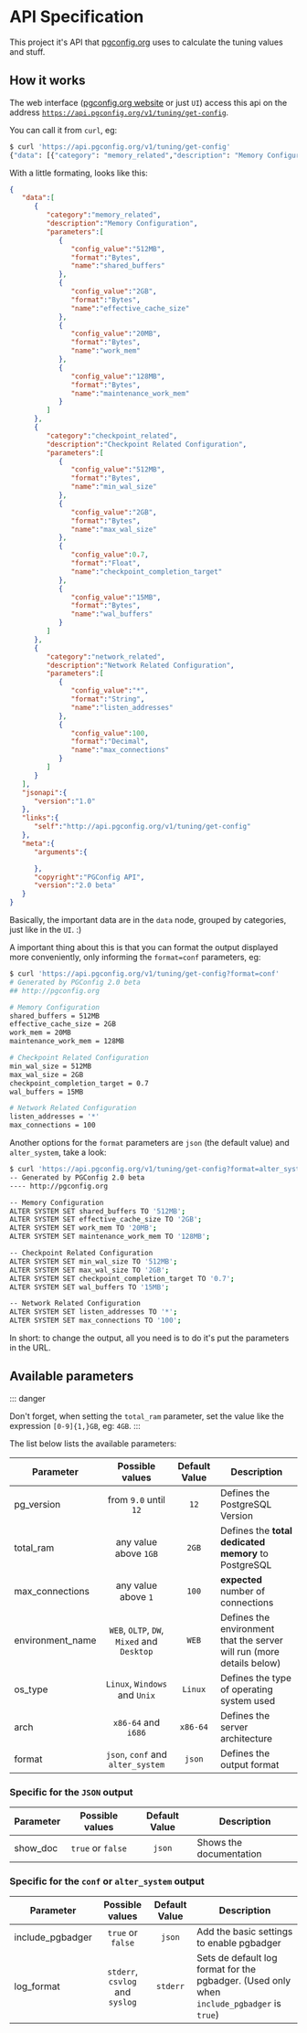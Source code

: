 # API Specification

This project it's API that [pgconfig.org](http://pgconfig.org) uses to calculate the tuning values and stuff.

## How it works

The web interface ([pgconfig.org website](http://pgconfig.org) or just `UI`) access this api on the address [`https://api.pgconfig.org/v1/tuning/get-config`](https://api.pgconfig.org/v1/tuning/get-config).

You can call it from `curl`, eg:

```bash
$ curl 'https://api.pgconfig.org/v1/tuning/get-config'
{"data": [{"category": "memory_related","description": "Memory Configuration","parameters": [{"config_value": "512MB","format": "Bytes","name": "shared_buffers"},{"config_value": "2GB","format": "Bytes","name": "effective_cache_size"},{"config_value": "20MB","format": "Bytes","name": "work_mem"},{"config_value": "128MB","format": "Bytes","name": "maintenance_work_mem"}]},{"category": "checkpoint_related","description": "Checkpoint Related Configuration","parameters": [{"config_value": "512MB","format": "Bytes","name": "min_wal_size"},{"config_value": "2GB","format": "Bytes","name": "max_wal_size"},{"config_value": 0.7,"format": "Float","name": "checkpoint_completion_target"},{"config_value": "15MB","format": "Bytes","name": "wal_buffers"}]},{"category": "network_related","description": "Network Related Configuration","parameters": [{"config_value": "*","format": "String","name": "listen_addresses"},{"config_value": 100,"format": "Decimal","name": "max_connections"}]}],"jsonapi": {"version": "1.0"},"links": {"self": "http://api.pgconfig.org/v1/tuning/get-config"},"meta": {"arguments": {},"copyright": "PGConfig API","version": "2.0 beta"}}
```

With a little formating, looks like this:

```json
{  
   "data":[  
      {  
         "category":"memory_related",
         "description":"Memory Configuration",
         "parameters":[  
            {  
               "config_value":"512MB",
               "format":"Bytes",
               "name":"shared_buffers"
            },
            {  
               "config_value":"2GB",
               "format":"Bytes",
               "name":"effective_cache_size"
            },
            {  
               "config_value":"20MB",
               "format":"Bytes",
               "name":"work_mem"
            },
            {  
               "config_value":"128MB",
               "format":"Bytes",
               "name":"maintenance_work_mem"
            }
         ]
      },
      {  
         "category":"checkpoint_related",
         "description":"Checkpoint Related Configuration",
         "parameters":[  
            {  
               "config_value":"512MB",
               "format":"Bytes",
               "name":"min_wal_size"
            },
            {  
               "config_value":"2GB",
               "format":"Bytes",
               "name":"max_wal_size"
            },
            {  
               "config_value":0.7,
               "format":"Float",
               "name":"checkpoint_completion_target"
            },
            {  
               "config_value":"15MB",
               "format":"Bytes",
               "name":"wal_buffers"
            }
         ]
      },
      {  
         "category":"network_related",
         "description":"Network Related Configuration",
         "parameters":[  
            {  
               "config_value":"*",
               "format":"String",
               "name":"listen_addresses"
            },
            {  
               "config_value":100,
               "format":"Decimal",
               "name":"max_connections"
            }
         ]
      }
   ],
   "jsonapi":{  
      "version":"1.0"
   },
   "links":{  
      "self":"http://api.pgconfig.org/v1/tuning/get-config"
   },
   "meta":{  
      "arguments":{  

      },
      "copyright":"PGConfig API",
      "version":"2.0 beta"
   }
}
```

Basically, the important data are in the `data` node, grouped by categories, just like in the `UI`. :)

A important thing about this is that you can format the output displayed more conveniently, only informing the `format=conf` parameters, eg:

```bash
$ curl 'https://api.pgconfig.org/v1/tuning/get-config?format=conf'
# Generated by PGConfig 2.0 beta
## http://pgconfig.org

# Memory Configuration
shared_buffers = 512MB
effective_cache_size = 2GB
work_mem = 20MB
maintenance_work_mem = 128MB

# Checkpoint Related Configuration
min_wal_size = 512MB
max_wal_size = 2GB
checkpoint_completion_target = 0.7
wal_buffers = 15MB

# Network Related Configuration
listen_addresses = '*'
max_connections = 100
```

Another options for the `format` parameters are `json` (the default value) and `alter_system`, take a look:

```bash
$ curl 'https://api.pgconfig.org/v1/tuning/get-config?format=alter_system'
-- Generated by PGConfig 2.0 beta
---- http://pgconfig.org

-- Memory Configuration
ALTER SYSTEM SET shared_buffers TO '512MB';
ALTER SYSTEM SET effective_cache_size TO '2GB';
ALTER SYSTEM SET work_mem TO '20MB';
ALTER SYSTEM SET maintenance_work_mem TO '128MB';

-- Checkpoint Related Configuration
ALTER SYSTEM SET min_wal_size TO '512MB';
ALTER SYSTEM SET max_wal_size TO '2GB';
ALTER SYSTEM SET checkpoint_completion_target TO '0.7';
ALTER SYSTEM SET wal_buffers TO '15MB';

-- Network Related Configuration
ALTER SYSTEM SET listen_addresses TO '*';
ALTER SYSTEM SET max_connections TO '100';
```

In short: to change the output, all you need is to do it's put the parameters in the URL.

## Available parameters


::: danger

Don't forget, when setting the `total_ram` parameter, set the value like the expression `[0-9]{1,}GB`, eg: `4GB`.
:::

The list below lists the available parameters:

| Parameter        | Possible values       | Default Value      | Description                                                                                 |
| ---------------- |:-------------------------------------------:|:------------------:|-----------------------------------------------------------------------|
| pg_version       | from `9.0` until `12`                       | `12`               | Defines the PostgreSQL Version                                        |
| total_ram        | any value above `1GB`                       | `2GB`              | Defines the **total dedicated memory** to PostgreSQL                  |
| max_connections  | any value above `1`                         | `100`              | **expected** number of connections                                    |
| environment_name | `WEB`, `OLTP`, `DW`, `Mixed` and `Desktop`  | `WEB`              | Defines the environment that the server will run (more details below) |
| os_type          | `Linux`, `Windows` and `Unix`               | `Linux`            | Defines the type of operating system used                             |
| arch             | `x86-64` and `i686`                         | `x86-64`           | Defines the server architecture                                       |
| format           | `json`, `conf` and `alter_system`           | `json`             | Defines the output format                                             |

### Specific for the `JSON` output


| Parameter     | Possible values       | Default Value      | Description                                          |
| ------------- |:---------------------:|:------------------:|------------------------------------------------------|
| show_doc      | `true` or `false`     | `json`             | Shows the documentation |

### Specific for the `conf` or `alter_system` output

| Parameter            | Possible values                     | Default Value      | Description                                                                                |
| -------------------- |:-----------------------------------:|:------------------:|--------------------------------------------------------------------------------------------|
| include_pgbadger     | `true` or `false`                   | `json`             | Add the basic settings to enable pgbadger                                                  |
| log_format           | `stderr`, `csvlog` and `syslog`     | `stderr`           | Sets de default log format for the pgbadger. (Used only when `include_pgbadger` is `true`) |